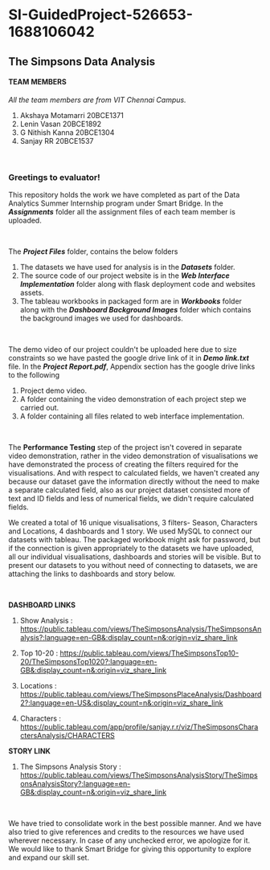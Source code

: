 # SI-GuidedProject-526653-1688106042
## The Simpsons Data Analysis

#### TEAM MEMBERS
_All the team members are from VIT Chennai Campus._
  1. Akshaya Motamarri 20BCE1371
  2. Lenin Vasan 20BCE1892
  3. G Nithish Kanna 20BCE1304
  4. Sanjay RR 20BCE1537

<br>

### Greetings to evaluator!

This repository holds the work we have completed as part of the Data Analytics Summer Internship program under Smart Bridge. In the **_Assignments_** folder all the assignment 
files of each team member is uploaded.

<br>

The **_Project Files_**  folder, contains the below folders

 1. The datasets we have used for analysis is in the **_Datasets_** folder.
 2. The source code of our project website is in the **_Web Interface Implementation_** folder along with flask deployment code and websites assets.
 3. The tableau workbooks in packaged form are in **_Workbooks_** folder along with the **_Dashboard Background Images_** folder which contains the background images we used for dashboards.

<br>

The demo video of our project couldn't be uploaded here due to size constraints so we have pasted the google drive link of it in **_Demo link.txt_** file. In the **_Project Report.pdf_**, 
Appendix section has the google drive links to the following

  1. Project demo video.
  2. A folder containing the video demonstration of each project step we carried out.
  3. A folder containing all files related to web interface implementation. 


<br>

The **Performance Testing** step of the project isn't covered in separate video demonstration, rather in the video demonstration of visualisations we have demonstrated the 
process of creating the filters required for the visualisations. And with respect to calculated fields, we haven't created any because our dataset gave the information directly 
without the need to make a separate calculated field, also as our project dataset consisted more of text and ID fields and less of numerical fields, we didn't require calculated fields. 

We created a total of 16 unique visualisations, 3 filters- Season, Characters and Locations, 4 dashboards and 1 story. We used MySQL to connect our datasets with tableau. The packaged 
workbook might ask for password, but if the connection is given appropriately to the datasets we have uploaded, all our individual visualisations, dashboards and stories will be visible.
But to present our datasets to you without need of connecting to datasets, we are attaching the links to dashboards and story below.

<br>

**DASHBOARD LINKS**
  1. Show Analysis : https://public.tableau.com/views/TheSimpsonsAnalysis/TheSimpsonsAnalysis?:language=en-GB&:display_count=n&:origin=viz_share_link
     
  2. Top 10-20 : https://public.tableau.com/views/TheSimpsonsTop10-20/TheSimpsonsTop1020?:language=en-GB&:display_count=n&:origin=viz_share_link
     
  3. Locations : https://public.tableau.com/views/TheSimpsonsPlaceAnalysis/Dashboard2?:language=en-US&:display_count=n&:origin=viz_share_link
     
  4. Characters : https://public.tableau.com/app/profile/sanjay.r.r/viz/TheSimpsonsCharactersAnalysis/CHARACTERS

**STORY LINK**
  1. The Simpsons Analysis Story : https://public.tableau.com/views/TheSimpsonsAnalysisStory/TheSimpsonsAnalysisStory?:language=en-GB&:display_count=n&:origin=viz_share_link

<br>

We have tried to consolidate work in the best possible manner. And we have also tried to give references and credits to the resources we have used wherever necessary. In case of any  unchecked error, we apologize for it. We would like to thank Smart Bridge for giving this opportunity to explore and expand our skill set.
